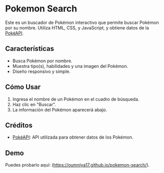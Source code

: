 # Pokemon Search

Este es un buscador de Pokémon interactivo que permite buscar Pokémon por su nombre. Utiliza HTML, CSS, y JavaScript, y obtiene datos de la [PokéAPI](https://pokeapi.co/).

## Características
- Busca Pokémon por nombre.
- Muestra tipo(s), habilidades y una imagen del Pokémon.
- Diseño responsivo y simple.

## Cómo Usar
1. Ingresa el nombre de un Pokémon en el cuadro de búsqueda.
2. Haz clic en "Buscar".
3. La información del Pokémon aparecerá abajo.

## Créditos
- [PokéAPI](https://pokeapi.co/): API utilizada para obtener datos de los Pokémon.

## Demo
Puedes probarlo aquí: (https://oumniya17.github.io/pokemon-search/).
